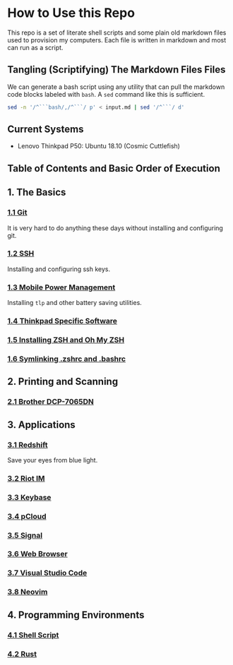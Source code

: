 # How to Use this Repo
This repo is a set of literate shell scripts and some plain old markdown files used to provision my computers. Each file is written in markdown and most can run as a script.
## Tangling (Scriptifying) The Markdown Files Files
We can generate a bash script using any utility that can pull the markdown code blocks labeled with `bash`. A `sed` command like this is sufficient.
```sh
sed -n '/^```bash/,/^```/ p' < input.md | sed '/^```/ d'
```
## Current Systems
- Lenovo Thinkpad P50: Ubuntu 18.10 (Cosmic Cuttlefish)
## Table of Contents and Basic Order of Execution
## 1. The Basics
### [1.1 Git](git.md)
It is very hard to do anything these days without installing and configuring git.
### [1.2 SSH](ssh.md)
Installing and configuring ssh keys.
### [1.3 Mobile Power Management](mobile-power-management.md)
Installing `tlp` and other battery saving utilities.
### [1.4 Thinkpad Specific Software](thinkpad.md)
### [1.5 Installing ZSH and Oh My ZSH](zsh.md)
### [1.6 Symlinking .zshrc and .bashrc](shell-config.md)
## 2. Printing and Scanning
### [2.1 Brother DCP-7065DN](brother-dcp-7065dn.md)
## 3. Applications
### [3.1 Redshift](redshift.md)
Save your eyes from blue light.
### [3.2 Riot IM](riot-im.md)
### [3.3 Keybase](keybase.md)
### [3.4 pCloud](pcloud.md)
### [3.5 Signal](signal.md)
### [3.6 Web Browser](web-browsers.md)
### [3.7 Visual Studio Code](vscode.md)
### [3.8 Neovim](neovim.md)
## 4. Programming Environments
### [4.1 Shell Script](bash-env.md)
### [4.2 Rust](rust-env.md)
